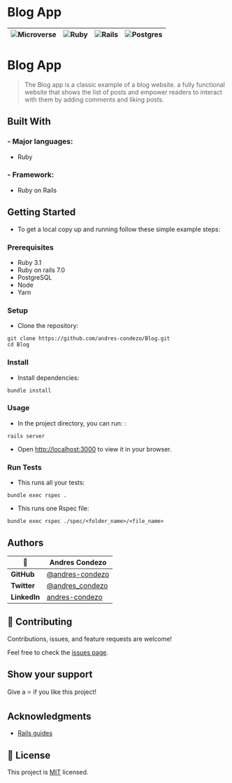 # Blog App

| ![Microverse](https://img.shields.io/badge/Microverse-blueviolet)      |  ![Ruby](https://img.shields.io/badge/ruby-%23CC342D.svg?style=for-the-badge&logo=ruby&logoColor=white) | ![Rails](https://img.shields.io/badge/rails-%23CC0000.svg?style=for-the-badge&logo=ruby-on-rails&logoColor=white) | ![Postgres](https://img.shields.io/badge/postgres-%23316192.svg?style=for-the-badge&logo=postgresql&logoColor=white) |
| ------------ | ---------------------------------------------------- | ---------------------------------------------------- | ---------------------------------------------------- |

# Blog App

> The Blog app is a classic example of a blog website. a fully functional website that shows the list of posts and empower readers to interact with them by adding comments and liking posts.


## Built With

### - Major languages:

  - Ruby

### - Framework:

  - Ruby on Rails

## Getting Started

- To get a local copy up and running follow these simple example steps:

### Prerequisites

  - Ruby 3.1
  - Ruby on rails 7.0
  - PostgreSQL
  - Node
  - Yarn


### Setup

- Clone the repository:

 ```
 git clone https://github.com/andres-condezo/Blog.git
 cd Blog
 ```

### Install

 - Install dependencies:

 ```
 bundle install
 ```

### Usage

 - In the project directory, you can run:
:
 ```
 rails server
 ```

 - Open [http://localhost:3000](http://localhost:3000) to view it in your browser.


### Run Tests

- This runs all your tests:

```
bundle exec rspec .
```

- This runs one Rspec file:

```
bundle exec rspec ./spec/<folder_name>/<file_name>
```

## Authors

|    👤    | **Andres Condezo**                                               |
| ------------ | ---------------------------------------------------- |
| **GitHub**   | [@andres-condezo](https://github.com/andres-condezo)         |
| **Twitter**  | [@andres_condezo](https://twitter.com/andres_condezo)        |
| **LinkedIn** | [andres-condezo](https://www.linkedin.com/in/andres-condezo/)|

## 🤝 Contributing

Contributions, issues, and feature requests are welcome!

Feel free to check the [issues page](../../issues/).

## Show your support

Give a ⭐️ if you like this project!

## Acknowledgments

- [Rails guides](https://guides.rubyonrails.org/)

## 📝 License

This project is [MIT](./MIT.md) licensed.
